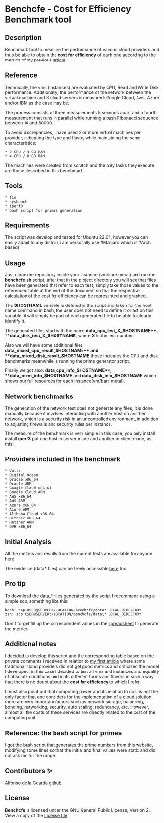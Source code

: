 # Benchcfe - Cost for Efficiency Benchmark tool


## Description

Benchmark tool to measure the performance of various cloud providers and thus be able to obtain the **cost for efficiency** of each one according to the metrics of my previous [article](https://www.linkedin.com/pulse/hidden-cost-cloud-computing-alfonso-de-la-guarda-reyes).


## Reference

Technically, the vms (instances) are evaluated by CPU, Read and Write Disk performance.
Additionally, the performance of the network between the virtual machine and 3 cloud servers is measured: Google Cloud, Aws, Azure and/or IBM as the case may be.

The process consists of three measurements 5 seconds apart and a fourth measurement that runs in parallel while running a bash Fibonacci sequence between 10 and 50000.

To avoid discrepancies, I have used 2 or more virtual machines per provider, indicating the type and flavor, while maintaining the same characteristics:

    * 2 CPU / 4 GB RAM
    * 4 CPU / 8 GB RAM.

The machines were created from scratch and the only tasks they execute are those described in this benchmark.

## Tools

    * fio
    * sysbench
    * iperf3
    * bash script for primes generation


## Requirements

The script was develop and tested for Ubuntu 22.04, however you can easily adapt to any distro ( i am personally use #Manjaro which is #Arch based)


## Usage

Just clone the repository inside your instance (vm/bare metal) and run the **benchcfe.sh** script, after that in the project directory you will see that files have been generated that refer to each test, simply take those values to the referenced table at the end of the document so that the respective calculation of the cost for efficiency can be represented and graphed.

The **$HOSTNAME** variable is defined in the script and taken for the host name command in bash, the user does not need to define it or act on this variable, it will simply be part of each generated file to be able to clearly identify it.

The generated files start with the name **data_cpu_test_X_$HOSTNAME**, **data_disk_test_X_$HOSTNAME**, where **X** is the test number.

Also we will have some additional files **data_mixed_cpu_result_$HOSTNAME** and **data_mixed_disk_result_$HOSTNAME** those indicates the CPU and disk benchmarks meanwhile is running the prime generator script.

Finally we got also: **data_cpu_info_$HOSTNAME**, **data_mem_info_$HOSTNAME** and **data_disk_info_$HOSTNAME** which shows our full resources for each instance(vm/bare metal).



## Network benchmarks

The generation of the network test does not generate any files, it is done manually because it involves interacting with another host on another network, which is a security risk in an uncontrolled environment, in addition to adjusting firewalls and security rules per instance.

The measure of the benchmark is very simple in this case, you only install install **iperf3** put one host in server mode and another in client mode, as this:


## Providers included in the benchmark

    * Vultr
    * Digital Ocean
    * Oracle x86_64
    * Oracle ARM
    * Google Cloud x86_64
    * Google Cloud ARM
    * AWS x86_64
    * AWS ARM
    * Azure x86_64
    * Azure ARM
    * Alibaba Cloud x86_64
    * Hetzner x86_64
    * Hetzner ARM
    * OVH x86_64


## Initial Analysis

All the metrics ans results from the current tests are available for anyone [here](https://docs.google.com/spreadsheets/d/12DbzpJ058i90bfUvVVFQsrVR7IOyf-DnCIH-7lBFw-8/edit?usp=sharing)

The evidence (data* files) can be freely accessible [here](https://drive.google.com/drive/folders/13AVvSJh1lat3FHJdm5o5Cz6J32RN6LDf?usp=sharing) too

## Pro tip

To download the data_* files generated by the script I recommend using a simple scp, something like this:

    bash: scp USER@SERVER:/LOCATION/benchcfe/data* LOCAL_DIRECTORY
    zsh: scp USER@SERVER:/LOCATION/benchcfe/data\* LOCAL_DIRECTORY

Don't forget fill up the correspondent values in the [spreadsheet](https://docs.google.com/spreadsheets/d/12DbzpJ058i90bfUvVVFQsrVR7IOyf-DnCIH-7lBFw-8/edit?usp=sharing) to generate the metrics


## Additional notes

I decided to develop this script and the corresponding table based on the private comments i received in relation to [my first article](https://www.linkedin.com/pulse/hidden-cost-cloud-computing-alfonso-de-la-guarda-reyes) where some traditional cloud providers did not get good metrics and criticized the model I developed, in this case I decided to test all vms and instances and equality of absolute conditions and in its different forms and flavors in such a way that there is no doubt about the **cost for efficiency** to which I refer.

I must also point out that computing power and its relation to cost is not the only factor that one considers for the implementation of a cloud solution, there are very important factors such as network storage, balancing, bonding, networking, security, auto scaling, redundancy, etc. However, almost all the costs of these services are directly related to the cost of the computing unit.


## Reference: the bash script for primes

I got the bash script that generates the prime numbers from this [website](https://phoxis.org/2011/03/06/bash-script-generating-primes-within-range/), modifying some lines so that the initial and final values were static and did not ask me for the range.


## Contributors ✨

Alfonso de la Guarda [github](https://github.com/alfonsodg).

## License

**Benchcfe** is licensed under the GNU General Public License, Version 2. View a copy of the [License file](https://www.gnu.org/licenses/old-licenses/gpl-2.0.html).
